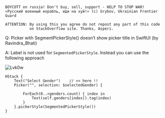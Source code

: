 ```
BOYCOTT on russia! Don't buy, sell, support - HELP TO STOP WAR!
«Русский военный корабль, иди на хуй!» (c) Grybov, Ukrainian Frontier Guard

ATTENTION: By using this you agree do not repost any part of this code
           on StackOverflow site. Thanks, Asperi.
```

Q: Picker with SegmentPickerStyle() doesn’t show picker title in SwiftUI (by Ravindra_Bhati)

A: Label is not used for `SegmentedPickerStyle`. Instead you can use the following approach

![Lvk0w](https://user-images.githubusercontent.com/62171579/169584475-e72ddcf2-aa1a-42f1-9c09-b0b58e762f23.png)


    HStack {
        Text("Select Gender")    // << here !!
        Picker("", selection: $selectedGender) {
    
            ForEach(0..<genders.count) { index in
                Text(self.genders[index]).tag(index)
            }
        }.pickerStyle(SegmentedPickerStyle())
    }


